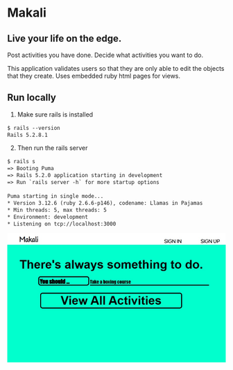 # Makali

## Live your life on the edge.
Post activities you have done.
Decide what activities you want to do.

This application validates users so that they are only able to edit the objects that they create. Uses
embedded ruby html pages for views.

## Run locally
1. Make sure rails is installed
```
$ rails --version
Rails 5.2.8.1
```
2. Then run the rails server
```
$ rails s
=> Booting Puma
=> Rails 5.2.0 application starting in development
=> Run `rails server -h` for more startup options

Puma starting in single mode...
* Version 3.12.6 (ruby 2.6.6-p146), codename: Llamas in Pajamas
* Min threads: 5, max threads: 5
* Environment: development
* Listening on tcp://localhost:3000
```

![Makali App Demo Image](app\assets\images\readme_demo.jpg "Website")